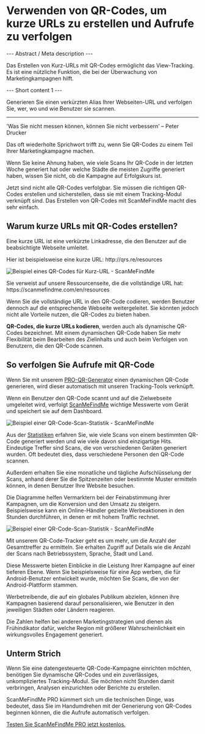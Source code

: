 <h1>Verwenden von QR-Codes, um kurze URLs zu erstellen und Aufrufe zu verfolgen</h1>

--- Abstract / Meta description ---

Das Erstellen von Kurz-URLs mit QR-Codes ermöglicht das View-Tracking. Es ist eine nützliche Funktion, die bei der Überwachung von Marketingkampagnen hilft.

--- Short content 1 ---

Generieren Sie einen verkürzten Alias Ihrer Webseiten-URL und verfolgen Sie, wer, wo und wie Benutzer sie scannen.

----------

<p><span class="font-italic">'Was Sie nicht messen können, können Sie nicht verbessern'</span> – Peter Drucker</p>

<p>Das oft wiederholte Sprichwort trifft zu, wenn Sie QR-Codes zu einem Teil Ihrer Marketingkampagne machen.</p>

<p>Wenn Sie keine Ahnung haben, wie viele Scans Ihr QR-Code in der letzten Woche generiert hat oder welche Städte die meisten Zugriffe generiert haben, wissen Sie nicht, ob die Kampagne auf Erfolgskurs ist.</p>

<p>Jetzt sind nicht alle QR-Codes verfolgbar. Sie müssen die richtigen QR-Codes erstellen und sicherstellen, dass sie mit einem Tracking-Modul verknüpft sind. Das Erstellen von QR-Codes mit ScanMeFindMe macht dies sehr einfach. </p>

<h2>Warum kurze URLs mit QR-Codes erstellen?</h2>

<p>Eine kurze URL ist eine verkürzte Linkadresse, die den Benutzer auf die beabsichtigte Webseite umleitet. </p>

<p>Hier ist beispielsweise eine kurze URL: <span class="font-italic">http://qrs.re/resources</span></p>

<p class="imageholder">
    <img src="https://media.scanmefindme.com/blog/about_dynamic_url/files/img 1 - qr.png"
        alt="Beispiel eines QR-Codes für Kurz-URL - ScanMeFindMe">
</p>

<p>Sie verweist auf unsere Ressourcenseite, die die vollständige URL hat: <span class="font-italic">https://scanmefindme.com/en/resources</span></p>

<p>Wenn Sie die vollständige URL in den QR-Code codieren, werden Benutzer dennoch auf die entsprechende Webseite weitergeleitet. Sie könnten jedoch nicht alle Vorteile nutzen, die QR-Codes zu bieten haben. </p>

<p><strong>QR-Codes, die kurze URLs kodieren</strong>, werden auch als dynamische QR-Codes bezeichnet. Mit einem dynamischen QR-Code haben Sie mehr Flexibilität beim Bearbeiten des Zielinhalts und auch beim Verfolgen von Benutzern, die den QR-Code scannen.</p>

<h2>So verfolgen Sie Aufrufe mit QR-Code</h2>

<p>Wenn Sie mit unserem <a href="#pro">PRO-QR-Generator</a> einen dynamischen QR-Code generieren, wird dieser automatisch mit unseren Tracking-Tools verknüpft.</p>

<p>Wenn ein Benutzer den QR-Code scannt und auf die Zielwebseite umgeleitet wird, verfolgt <a href="#static:url">ScanMeFindMe</a> wichtige Messwerte vom Gerät und speichert sie auf dem Dashboard.</p>

<p class="imageholder">
    <img src="https://media.scanmefindme.com/blog/about_dynamic_url/files/img 2 - total scans.png"
        alt="Beispiel einer QR-Code-Scan-Statistik - ScanMeFindMe">
</p>

<p>Aus der <a href="#article:about_statistics" title="Scans-Statistik für dynamische QR-Codes">Statistiken</a> erfahren Sie, wie viele Scans von einem bestimmten QR-Code generiert werden und wie viele davon sind einzigartige Hits. Eindeutige Treffer sind Scans, die von verschiedenen Geräten generiert wurden. Oft bedeutet dies, dass verschiedene Personen den QR-Code scannen. </p>

<p>Außerdem erhalten Sie eine monatliche und tägliche Aufschlüsselung der Scans, anhand derer Sie die Spitzenzeiten oder bestimmte Muster ermitteln können, in denen Benutzer Ihre Website besuchen. </p>

<p>Die Diagramme helfen Vermarktern bei der Feinabstimmung ihrer Kampagnen, um die Konversion und den Umsatz zu steigern. Beispielsweise kann ein Online-Händler gezielte Werbeaktionen in den Stunden durchführen, in denen er mit hohem Traffic rechnet.</p>

<p class="imageholder">
    <img src="https://media.scanmefindme.com/blog/about_dynamic_url/files/img 3 - scans by.png"
        alt="Beispiel einer QR-Code-Scan-Statistik - ScanMeFindMe">
</p>

<p>Mit unserem QR-Code-Tracker geht es um mehr, um die Anzahl der Gesamttreffer zu ermitteln. Sie erhalten Zugriff auf Details wie die Anzahl der Scans nach Betriebssystem, Sprache, Stadt und Land. </p>

<p>Diese Messwerte bieten Einblicke in die Leistung Ihrer Kampagne auf einer tieferen Ebene. Wenn Sie beispielsweise für eine App werben, die für Android-Benutzer entwickelt wurde, möchten Sie Scans, die von der Android-Plattform stammen. </p>

<p>Werbetreibende, die auf ein globales Publikum abzielen, können ihre Kampagnen basierend darauf personalisieren, wie Benutzer in den jeweiligen Städten oder Ländern reagieren. </p>

<p>Die Zahlen helfen bei anderen Marketingstrategien und dienen als Frühindikator dafür, welche Region mit größerer Wahrscheinlichkeit ein wirkungsvolles Engagement generiert. </p>

<h2>Unterm Strich</h2>

<p>Wenn Sie eine datengesteuerte QR-Code-Kampagne einrichten möchten, benötigen Sie dynamische QR-Codes und ein zuverlässiges, unkompliziertes Tracking-Modul. Sie möchten nicht Stunden damit verbringen, Analysen einzurichten oder Berichte zu erstellen.</p>

<p>ScanMeFindMe PRO kümmert sich um die technischen Dinge, was bedeutet, dass Sie im Handumdrehen mit der Generierung von QR-Codes beginnen können, die die Aufrufe automatisch verfolgen.</p>

<p><a href="#pro">Testen Sie ScanMeFindMe PRO jetzt kostenlos.</a></p>
